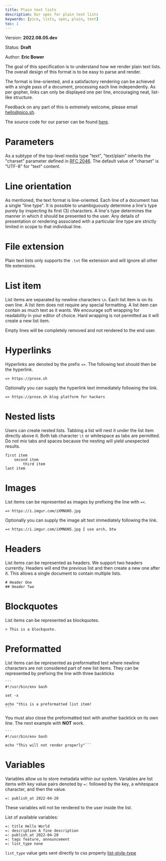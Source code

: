 ```yaml
---
title: Plain text lists
description: Our spec for plain text lists
keywords: [pico, lists, spec, plain, text]
toc: 1
---
```


Version: **2022.08.05.dev**

Status: **Draft**

Author: **Eric Bower**

The goal of this specification is to understand how we render plain text lists.
The overall design of this format is to be easy to parse and render.

The format is line-oriented, and a satisfactory rendering can be achieved with a
single pass of a document, processing each line independently. As per gopher,
links can only be displayed one per line, encouraging neat, list-like structure.

Feedback on any part of this is extremely welcome, please email
[hello@pico.sh](mailto:hello@pico.sh).

The source code for our parser can be found
[here](https://github.com/picosh/pico/blob/85ad4b81370427925328ab24fa568f044fd624ab/shared/listparser.go).

# Parameters

As a subtype of the top-level media type "text", "text/plain" inherits the
"charset" parameter defined in
[RFC 2046](https://datatracker.ietf.org/doc/html/rfc2046#section-4.1). The
default value of "charset" is "UTF-8" for "text" content.

# Line orientation

As mentioned, the text format is line-oriented. Each line of a document has a
single "line type". It is possible to unambiguously determine a line's type
purely by inspecting its first (3) characters. A line's type determines the
manner in which it should be presented to the user. Any details of presentation
or rendering associated with a particular line type are strictly limited in
scope to that individual line.

# File extension

Plain text lists only supports the `.txt` file extension and will ignore all
other file extensions.

# List item

List items are separated by newline characters `\n`. Each list item is on its
own line. A list item does not require any special formatting. A list item can
contain as much text as it wants. We encourage soft wrapping for readability in
your editor of choice. Hard wrapping is not permitted as it will create a new
list item.

Empty lines will be completely removed and not rendered to the end user.

# Hyperlinks

Hyperlinks are denoted by the prefix `=>`. The following text should then be the
hyperlink.

```
=> https://prose.sh
```

Optionally you can supply the hyperlink text immediately following the link.

```
=> https://prose.sh blog platform for hackers
```

# Nested lists

Users can create nested lists. Tabbing a list will nest it under the list item
directly above it. Both tab character `\t` or whitespace as tabs are permitted.
Do not mix tabs and spaces because the nesting will yield unexpected results.

```
first item
    second item
        third item
last item
```

# Images

List items can be represented as images by prefixing the line with `=<`.

```
=< https://i.imgur.com/iXMNUN5.jpg
```

Optionally you can supply the image alt text immediately following the link.

```
=< https://i.imgur.com/iXMNUN5.jpg I use arch, btw
```

# Headers

List items can be represented as headers. We support two headers currently.
Headers will end the previous list and then create a new one after it. This
allows a single document to contain multiple lists.

```
# Header One
## Header Two
```

# Blockquotes

List items can be represented as blockquotes.

```
> This is a blockquote.
```

# Preformatted

List items can be represented as preformatted text where newline characters are
not considered part of new list items. They can be represented by prefixing the
line with three backticks

````
```
#!/usr/bin/env bash

set -x

echo "this is a preformatted list item!
```
````

You must also close the preformatted text with another backtick on its own line.
The next example with **NOT** work.

````
```
#!/usr/bin/env bash

echo "This will not render properly"```
````

# Variables

Variables allow us to store metadata within our system. Variables are list items
with key value pairs denoted by `=:` followed by the key, a whitespace
character, and then the value.

```
=: publish_at 2022-04-20
```

These variables will not be rendered to the user inside the list.

List of available variables:

```
=: title Hello World
=: description A fine description
=: publish_at 2022-04-20
=: tags feature, announcement
=: list_type none
```

`list_type` value gets sent directly to css property
[list-style-type](https://developer.mozilla.org/en-US/docs/Web/CSS/list-style-type)
